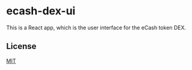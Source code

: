 # ecash-dex-ui
This is a React app, which is the user interface for the eCash token DEX.

## License
[MIT](./LICENSE.md)
